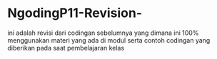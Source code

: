 # NgodingP11-Revision-
ini adalah revisi dari codingan sebelumnya yang dimana ini 100%  menggunakan materi yang ada di modul serta contoh codingan yang diberikan pada saat pembelajaran kelas
